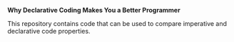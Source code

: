 **Why Declarative Coding Makes You a Better Programmer**

This repository contains code that can be used to compare imperative and declarative code properties.

